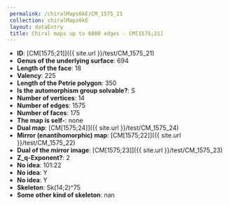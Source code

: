 ```yaml
--- 
 permalink: /chiralMaps6kE/CM_1575_21 
 collection: chiralMaps6kE
 layout: dataEntry
 title: Chiral maps up to 6000 edges - CM[1575;21]
---
```


- **ID**: [CM[1575;21]]({{ site.url }}/test/CM_1575_21)
- **Genus of the underlying surface**: 694
- **Length of the face**: 18
- **Valency**: 225
- **Length of the Petrie polygon**: 350
- **Is the automorphism group solvable?**: S
- **Number of vertices**: 14
- **Number of edges**: 1575
- **Number of faces**: 175
- **The map is self-**: none
- **Dual map**: [CM[1575;24]]({{ site.url }}/test/CM_1575_24)
- **Mirror (enantihomorphic) map**: [CM[1575;22]]({{ site.url }}/test/CM_1575_22)
- **Dual of the mirror image**: [CM[1575;23]]({{ site.url }}/test/CM_1575_23)
- **Z_q-Exponent?**: 2
- **No idea**:  101:22
- **No idea**: Y
- **No idea**: Y
- **Skeleton**: Sk(14;2)^75
- **Some other kind of skeleton**: nan
